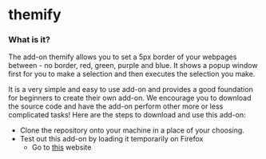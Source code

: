 # themify

### What is it?
The add-on themify allows you to set a 5px border of your webpages between - no border, red, green, purple and blue. It shows a popup window first for you to make a selection and then executes the selection you make. 

It is a very simple and easy to use add-on and provides a good foundation for beginners to create their own add-on. We encourage you to download the source code and have the add-on perform other more or less complicated tasks! Here are the steps to download and use this add-on: 

* Clone the repository onto your machine in a place of your choosing. 
* Test out this add-on by loading it temporarily on Firefox
  * Go to [this](about:debugging#/runtime/this-firefox) website
